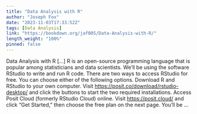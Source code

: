 ```yaml
---
title: "Data Analysis with R"
author: "Joseph Fox"
date: "2023-11-03T17:33:52Z"
tags: [Data Analysis]
link: "https://bookdown.org/jaf005/Data-Analysis-with-R/"
length_weight: "100%"
pinned: false
---
```


Data Analysis with R [...] R is an open-source programming language that is popular among statisticians and data scientists. We’ll be using the software RStudio to write and run R code. There are two ways to access RStudio for free. You can choose either of the following options. Download R and RStudio to your own computer. Visit https://posit.co/download/rstudio-desktop/ and click the buttons to start the two required installations. Access Posit Cloud (formerly RStudio Cloud) online. Visit https://posit.cloud/ and click “Get Started,” then choose the free plan on the next page. You’ll be ...
